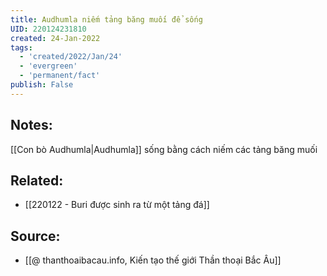 ```yaml
---
title: Audhumla niếm tảng băng muối để sống
UID: 220124231810
created: 24-Jan-2022
tags:
  - 'created/2022/Jan/24'
  - 'evergreen'
  - 'permanent/fact'
publish: False
---
```

## Notes:
[[Con bò Audhumla|Audhumla]] sống bằng cách niếm các tảng băng muối

## Related:
- [[220122 - Buri được sinh ra từ một tảng đá]]
## Source:
- [[@ thanthoaibacau.info, Kiến tạo thế giới  Thần thoại Bắc Âu]]


